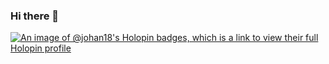 ### Hi there 👋
[![An image of @johan18's Holopin badges, which is a link to view their full Holopin profile](https://holopin.me/johan18)](https://holopin.io/@johan18)
<!--
**eyeshieldd/eyeshieldd** is a ✨ _special_ ✨ repository because its `README.md` (this file) appears on your GitHub profile.
Here are some ideas to get you started:

- 🔭 I’m currently working on ...
- 🌱 I’m currently learning ...
- 👯 I’m looking to collaborate on ...
- 🤔 I’m looking for help with ...
- 💬 Ask me about ...
- 📫 How to reach me: ...
- 😄 Pronouns: ...
- ⚡ Fun fact: ...
-->
